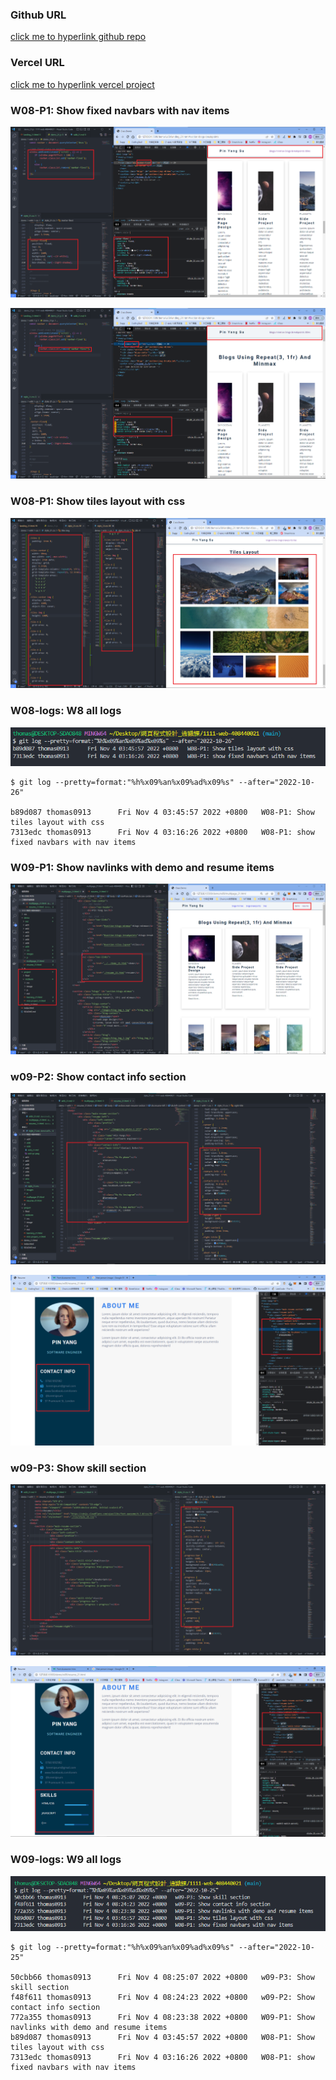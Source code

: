 ### Github URL

[click me to hyperlink github repo](https://github.com/thomas0913/1111-web-408440021)

### Vercel URL

[click me to hyperlink vercel project](https://1111-web-408440021.vercel.app/)

### W08-P1: Show fixed navbars with nav items

![](w08-p1-1.png)

![](w08-p1-2.png)

### W08-P1: Show tiles layout with css

![](w08-p2.png)

### W08-logs: W8 all logs

![](./w08-logs.png)

```
$ git log --pretty=format:"%h%x09%an%x09%ad%x09%s" --after="2022-10-26"

b89d087 thomas0913      Fri Nov 4 03:45:57 2022 +0800   W08-P1: Show tiles layout with css
7313edc thomas0913      Fri Nov 4 03:16:26 2022 +0800   W08-P1: show fixed navbars with nav items
```

### W09-P1: Show navlinks with demo and resume items

![](w09-p1.png)
 
### w09-P2: Show contact info section

![](w09-p2-1.png)

![](w09-p2-2.png)

### w09-P3: Show skill section 

![](w09-p3-1.png)

![](w09-p3-2.png)

### W09-logs: W9 all logs

![](w09-logs.png)

```
$ git log --pretty=format:"%h%x09%an%x09%ad%x09%s" --after="2022-10-25"

50cbb66 thomas0913      Fri Nov 4 08:25:07 2022 +0800   w09-P3: Show skill section
f48f611 thomas0913      Fri Nov 4 08:24:23 2022 +0800   w09-P2: Show contact info section
772a355 thomas0913      Fri Nov 4 08:23:38 2022 +0800   W09-P1: Show navlinks with demo and resume items
b89d087 thomas0913      Fri Nov 4 03:45:57 2022 +0800   W08-P1: Show tiles layout with css
7313edc thomas0913      Fri Nov 4 03:16:26 2022 +0800   W08-P1: show fixed navbars with nav items
```